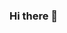 ### Hi there 👋

<!--
**thompsonNFT/thompsonNFT** is a ✨ _special_ ✨ repository because its `README.md` (this file) appears on your GitHub profile.

- 🔭 Working on a collection called: //Nocturnal Abstracts
- 🌱 I’m currently learning at Alchemy 
- 👯 I’m looking to collaborate on a 
- 🤔 I’m looking for help with ...
- 💬 Ask me about traditional art combined w/NFTs on the ETH blockchain. Always open 
- 📫 How to reach me: any socials are fine / or email here 
- ⚡ Fun fact : I'm right-handed. For inspiration I will sometimes use my left hand to create something new to work on
-->

